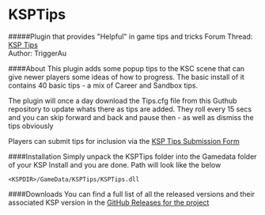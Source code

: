 KSPTips
=======
#####Plugin that provides "Helpful" in game tips and tricks 
Forum Thread: [KSP Tips](http://forum.kerbalspaceprogram.com/threads/103537-0-90-KSP-Tips-v1-0-0-0-(Dec-17))  
Author: TriggerAu

####About
This plugin adds some popup tips to the KSC scene that can give newer players some ideas of how to progress. The basic install of it contains 40 basic tips - a mix of Career and Sandbox tips.

The plugin will once a day download the Tips.cfg file from this Guthub repository to update whats there as tips are added. They roll every 15 secs and you can skip forward and back and pause then - as well as dismiss the tips obviously

Players can submit tips for inclusion via the [KSP Tips Submission Form](https://docs.google.com/forms/d/124jXER4WyRnAx6W23FRr4m8D3TkFQGUCSefkH0q44Xg/viewform)

####Installation
Simply unpack the KSPTips folder into the Gamedata folder of your KSP Install and you are done. Path will look like the below
```
<KSPDIR>/GameData/KSPTips/KSPTips.dll
```

####Downloads
You can find a full list of all the released versions and their associated KSP version in the [GitHub Releases for the project](https://github.com/TriggerAu/KSPTips/releases)
